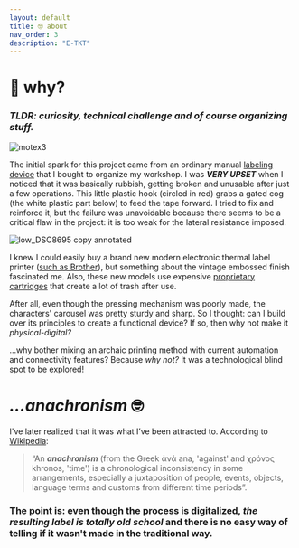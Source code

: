 ```yaml
---
layout: default
title: 🤓 about
nav_order: 3
description: "E-TKT"
---
```

# 🤔 **why?**
### *TLDR: curiosity, technical challenge and of course organizing stuff.*

![motex3](https://user-images.githubusercontent.com/15098003/171213081-fbdf82dc-e752-46eb-81d8-d3f7b8e25f01.png)

The initial spark for this project came from an ordinary manual [labeling device](https://www.aliexpress.com/item/3256801648218535.html) that I bought to organize my workshop. I was ***VERY UPSET*** when I noticed that it was basically rubbish, getting broken and unusable after just a few operations. This little plastic hook (circled in red) grabs a gated cog (the white plastic part below) to feed the tape forward. I tried to fix and reinforce it, but the failure was unavoidable because there seems to be a critical flaw in the project: it is too weak for the lateral resistance imposed.

![low_DSC8695 copy annotated](https://user-images.githubusercontent.com/15098003/171303466-703fb695-e1d0-488c-8f9b-58dd55291529.jpg)

I knew I could easily buy a brand new modern electronic thermal label printer ([such as Brother](https://www.brother-usa.com/products/pth110bp)), but something about the vintage embossed finish fascinated me. Also, these new models use expensive [proprietary cartridges](https://www.brother-usa.com/products/tze335) that create a lot of trash after use.

After all, even though the pressing mechanism was poorly made, the characters' carousel was pretty sturdy and sharp. So I thought: can I build over its principles to create a functional device? If so, then why not make it *physical-digital?*

...why bother mixing an archaic printing method with current automation and connectivity features? Because *why not?* It was a technological blind spot to be explored!


# *...anachronism* 🤓
I've later realized that it was what I’ve been attracted to. According to [Wikipedia](https://en.wikipedia.org/wiki/Anachronism):
> “An ***anachronism*** (from the Greek ἀνά ana, 'against' and χρόνος khronos, 'time') is a chronological inconsistency in some arrangements, especially a juxtaposition of people, events, objects, language terms and customs from different time periods”.

### The point is: even though the process is digitalized, *the resulting label is totally old school* and there is no easy way of telling if it wasn't made in the traditional way.

<br>
